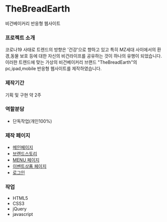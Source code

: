 # TheBreadEarth
비건베이커리 반응형 웹사이트

### 프로젝트 소개

코로나19 사태로 트렌드의 방향은 '건강'으로 향하고 있고 특히 MZ세대 사이에서의 환경,동물 보호 등에 대한 자신의 비건라이프를 공유하는 것이 하나의 유행이 되었습니다. 이러한 트렌드에 맞는 가상의 비건베이커리 브랜드 "TheBreadEarth"의 pc,ipad,mobile 반응형 웹사이트를 제작하였습니다.

### 제작기간
기획 및 구현 약 2주

### 역할분담

- 단독작업(개인100%)

### 제작 페이지

- <a href="https://kjh412.github.io/TheBreadEarth/">메인페이지</a>
- <a href="https://kjh412.github.io/TheBreadEarth/brand_story.html">브랜드스토리</a>
- <a href="https://kjh412.github.io/TheBreadEarth/product_list.html">MENU 페이지</a>
- <a href="https://kjh412.github.io/TheBreadEarth/product_md_list.html">이벤트상품 페이지</a>
- <a href="https://kjh412.github.io/TheBreadEarth/login.html">로그인</a>

### 작업

- HTML5
- CSS3
- jQuery
- javascript
